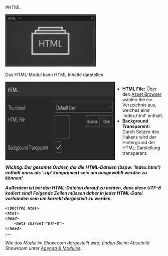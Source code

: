 #HTML

![HTMLModul](img/Manager/Module/HTML_Module.png) 


Das HTML-Modul kann HTML Inhalte darstellen. 


<div style="display: flex">
    <img src="img/Manager/Module/HtmlProperties.png" width="350" style="float:left">
    <div>
        <ul>
            <li><b>HTML File:</b> Über den <a href="050_assetbrowser.html">Asset Browser</a> wählen Sie ein Verzeichnis aus, welches eine 'index.html' enthält.</li>
            <li><b>Background Transparent:</b> Durch Setzen des Hakens wird der Hintergrund der HTML-Darstellung transparent.  </li>
        </ul>
    </div>
</div>

        
<b><em>Wichtig: Der gesamte Ordner, der die HTML-Dateien (bspw. 'Index.html') enthält muss als '.zip' komprimiert sein um ausgewählt werden zu können!

Außerdem ist bei den HTML-Dateien darauf zu achten, dass diese UTF-8 kodiert sind! Folgende Zeilen müssen daher in jeder HTML-Datei vorhanden sein um korrekt dargestellt zu werden.

    <!DOCTYPE html>
    <html>
    <head>
        <meta charset="UTF-8">
    </head>
    ...
    
</b><em/>

Wie das Modul im Showroom dargestellt wird, finden Sie im Abschnitt *Showroom* unter [Agenda & Modules](056_agenda.html#html).

